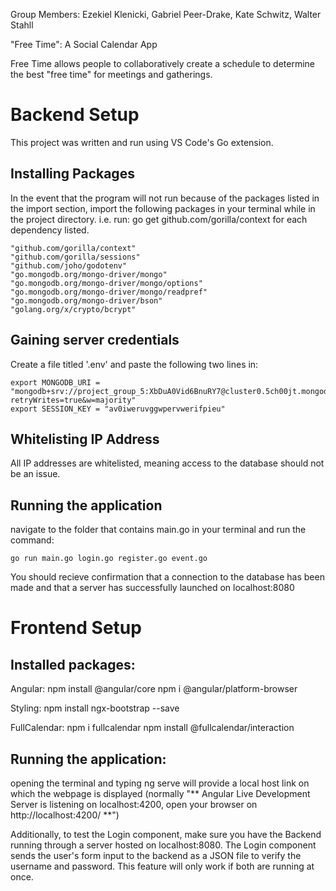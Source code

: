 Group Members: 
Ezekiel Klenicki,
Gabriel Peer-Drake,
Kate Schwitz,
Walter Stahll

"Free Time": A Social Calendar App

Free Time allows people to collaboratively create a schedule to determine the best "free time" for meetings and gatherings. 

# Backend Setup
This project was written and run using VS Code's Go extension.
## Installing Packages

In the event that the program will not run because of the packages listed in the import section, import the following packages in your terminal while in the project directory. i.e. run: go get github.com/gorilla/context for each dependency listed.

```
"github.com/gorilla/context"
"github.com/gorilla/sessions"
"github.com/joho/godotenv"
"go.mongodb.org/mongo-driver/mongo"
"go.mongodb.org/mongo-driver/mongo/options"
"go.mongodb.org/mongo-driver/mongo/readpref"
"go.mongodb.org/mongo-driver/bson"
"golang.org/x/crypto/bcrypt"

```

## Gaining server credentials

Create a file titled '.env' and paste the following two lines in:

```
export MONGODB_URI = "mongodb+srv://project_group_5:XbDuA0Vid6BnuRY7@cluster0.5ch00jt.mongodb.net/?retryWrites=true&w=majority"
export SESSION_KEY = "av0iweruvggwpervwerifpieu"
```

## Whitelisting IP Address

All IP addresses are whitelisted, meaning access to the database should not be an issue.

## Running the application

navigate to the folder that contains main.go in your terminal and run the command:

```
go run main.go login.go register.go event.go
```
You should recieve confirmation that a connection to the database has been made and that a server has successfully launched on localhost:8080

# Frontend Setup
## Installed packages:
Angular:
npm install @angular/core
npm i @angular/platform-browser

Styling:
npm install ngx-bootstrap --save

FullCalendar:
npm i fullcalendar
npm install @fullcalendar/interaction

## Running the application:
opening the terminal and typing ng serve will provide a local host link on which the webpage is displayed (normally "** Angular Live Development Server is listening on localhost:4200, open your browser on http://localhost:4200/ **")

Additionally, to test the Login component, make sure you have the Backend running through a server hosted on localhost:8080. The Login component sends the user's form input to the backend as a JSON file to verify the username and password. This feature will only work if both are running at once.
